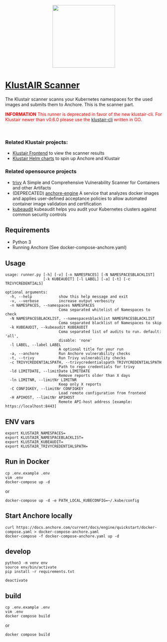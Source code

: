 <p align="center"><img src="https://raw.githubusercontent.com/klustair/klustair-frontend/master/docs/img/klustair.png" width="200"></p>

# <a href='https://github.com/klustair/klustair'>KlustAIR Scanner</a>
The Klustair scanner scanns your Kubernetes namespaces for the used images and submits them to Anchore. This is the scanner part. 

<p>
<span style="color:red">
<b>INFORMATION</b>
This runner is deprecated in favor of the new klustair-cli. For Klustair newer than v0.6.0 please use the <a href="https://github.com/klustair/klustair-cli">klustair-cli</a> written in GO. 
</span>
</p>
<br>

### Related Klustair projects: 
- <a href="https://github.com/klustair/klustair-frontend">Klustair Frontend</a> to view the scanner results
- <a href="https://github.com/klustair/klustair-helm">Klustair Helm charts</a> to spin up Anchore and Klustair

### Related opensource projects
- <a href="https://github.com/aquasecurity/trivy">trivy</a> A Simple and Comprehensive Vulnerability Scanner for Containers and other Artifacts
- (DEPRECATED) <a href="https://github.com/anchore/anchore-engine">anchore-engine</a> A service that analyzes docker images and applies user-defined acceptance policies to allow automated container image validation and certification
- <a href="https://github.com/Shopify/kubeaudit">kubeaudit</a> kubeaudit helps you audit your Kubernetes clusters against common security controls

## Requirements
 - Python 3
 - Running Anchore (See docker-compose-anchore.yaml)

## Usage
```
usage: runner.py [-h] [-v] [-n NAMESPACES] [-N NAMESPACESBLACKLIST]
                 [-k KUBEAUDIT] [-l LABEL] [-a] [-t] [-c TRIVYCREDENTIALS]

optional arguments:
  -h, --help            show this help message and exit
  -v, --verbose         increase output verbosity
  -n NAMESPACES, --namespaces NAMESPACES
                        Coma separated whitelist of Namespaces to check
  -N NAMESPACESBLACKLIST, --namespacesblacklist NAMESPACESBLACKLIST
                        Coma separated blacklist of Namespaces to skip
  -k KUBEAUDIT, --kubeaudit KUBEAUDIT
                        Coma separated list of audits to run. default: 'all',
                        disable: 'none'
  -l LABEL, --label LABEL
                        A optional title for your run
  -a, --anchore         Run Anchore vulnerability checks
  -t, --trivy           Run Trivy vulnerability checks
  -c TRIVYCREDENTIALSPATH, --trivycredentialspath TRIVYCREDENTIALSPATH
                        Path to repo credentials for trivy
  -ld LIMITDATE, --limitDate LIMITDATE
                        Remove reports older than X days
  -ln LIMITNR, --limitNr LIMITNR
                        Keep only X reports
  -C CONFIGKEY, --limitNr CONFIGKEY
                        Load remote configuration from frontend
  -H APIHOST, --limitNr APIHOST
                        Remote API-host address [example: https://localhost:8443]
```

## ENV vars
```
export KLUSTAIR_NAMESPACES=
export KLUSTAIR_NAMESPACEBLACKLIST=
export KLUSTAIR_KUBEAUDIT=
export KLUSTAIR_TRIVYCREDENTIALSPATH=
```

## Run in Docker
```
cp .env.example .env
vim .env
docker-compose up -d 
``` 
or 
```
docker-compose up -d -e PATH_LOCAL_KUBECONFIG=~/.kube/config
```

## Start Anchore locally
```
curl https://docs.anchore.com/current/docs/engine/quickstart/docker-compose.yaml > docker-compose-anchore.yaml
docker-compose -f docker-compose-anchore.yaml up -d 
```

## develop
```
python3 -m venv env
source env/bin/activate
pip install -r requirements.txt

deactivate
```

## build
```
cp .env.example .env
vim .env
docker compose build
```
or
```
docker compose build
```